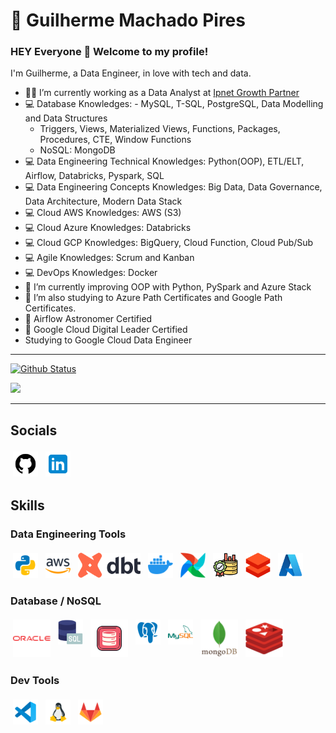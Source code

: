 # :sunflower:  Guilherme Machado Pires

### HEY Everyone 👋 Welcome to my profile!

I'm Guilherme, a Data Engineer, in love with tech and data.

- :office_worker: I’m currently working as a Data Analyst at [Ipnet Growth Partner](https://www.linkedin.com/company/ipnet/mycompany/verification/)
- :computer: Database Knowledges: - MySQL, T-SQL, PostgreSQL, Data Modelling and Data Structures 
  - Triggers, Views, Materialized Views, Functions, Packages, Procedures, CTE, Window Functions
  - NoSQL: MongoDB
- :computer: Data Engineering Technical Knowledges: Python(OOP), ETL/ELT, Airflow, Databricks, Pyspark, SQL
- :computer: Data Engineering Concepts Knowledges: Big Data, Data Governance, Data Architecture, Modern Data Stack 
- :computer: Cloud AWS Knowledges: AWS (S3)
- :computer: Cloud Azure Knowledges: Databricks
- :computer: Cloud GCP Knowledges: BigQuery, Cloud Function, Cloud Pub/Sub
- :computer: Agile Knowledges: Scrum and Kanban
- :computer: DevOps Knowledges: Docker
- 🌱 I’m currently improving OOP with Python, PySpark and Azure Stack
- 🌱 I’m also studying to Azure Path Certificates and Google Path Certificates.
- 🥇 Airflow Astronomer Certified
- 🥇 Google Cloud Digital Leader Certified
- Studying to Google Cloud Data Engineer

---

  [![Github Status](https://github-readme-stats.vercel.app/api?username=Gui-mp8&show_icons=true&title_color=fff&icon_color=79ff97&text_color=9f9f9f&bg_color=151515)](https://github.com/Gui-mp8)
  
 <a href="http://www.github.com/Gui-mp8"><img src="https://github-readme-streak-stats.herokuapp.com/?user=Gui-mp8&stroke=ffffff&background=171717&ring=green&fire=orange&currStreakNum=ffffff&currStreakLabel=green&sideNums=ffffff&sideLabels=ffffff&dates=ffffff&hide_border=true" /></a>
  


---

## Socials
<a href="https://www.github.com/Gui-mp8" target="_blank" rel="noopener noreferrer"><img src="./logos/github.png" alt="github" style="vertical-align:top; margin:4px; height:40px; width:40px"></a>
<a href="https://www.linkedin.com/in/guilherme-pires-5353811aa/" target="_blank" rel="noopener noreferrer"><img src="./logos/linkedin.png" alt="linkedin" style="vertical-align:top; margin:4px; height:40px; width:40px"></a>

## Skills

<div>
  
### Data Engineering Tools
<img src="./logos/python.png" alt="python" style="vertical-align:top; margin:4px; height:40px; width:40px">
<img src="./logos/aws.png" alt="aws" style="vertical-align:top; margin:4px; height:40px; width:40px">
<img src="./logos/dbt.png" alt="dbt" style="vertical-align:top; margin:4px; height:40px; width:100px">
<img src="./logos/docker.png" alt="docker" style="vertical-align:top; margin:4px; height:40px; width:40px">
<img src="./logos/airflow.png" alt="airflow" style="vertical-align:top; margin:4px; height:40px; width:40px">
<img src="./logos/data-quality.png" alt="data-quality" style="vertical-align:top; margin:4px; height:40px; width:40px">
<img src="./logos/databricks.png" alt="databricks" style="vertical-align:top; margin:4px; height:40px; width:40px">
<img src="./logos/azure.png" alt="azure" style="vertical-align:top; margin:4px; height:40px; width:40px">

### Database / NoSQL
<img src="./logos/oracle-logo.png" alt="oracle" style="vertical-align:top; margin:4px; height:60px; width:60px">
<img src="./logos/sql.png" alt="sql" style="vertical-align:top; margin:4px; height:40px; width:40px">
<img src="./logos/oracle-plsql.png" alt="plsql" style="vertical-align:top; margin:4px; height:60px; width:60px">
<img src="./logos/postgresql.png" alt="psql" style="vertical-align:top; margin:4px; height:40px; width:40px">
<img src="./logos/mysql.png" alt="mysql" style="vertical-align:top; margin:4px; height:40px; width:40px">
<img src="./logos/mongo.png" alt="mongoDB" style="vertical-align:top; margin:4px; height:60px; width:60px">
<img src="./logos/redis.png" alt="redis" style="vertical-align:top; margin:4px; height:60px; width:60px">

### Dev Tools
<img src="./logos/vscode.png" alt="vscode" style="vertical-align:top; margin:4px; height:40px; width:40px">
<img src="./logos/linux.png" alt="linux" style="vertical-align:top; margin:4px; height:40px; width:40px">
<img src="./logos/gitlab.png" alt="gitlab" style="vertical-align:top; margin:4px; height:40px; width:40px">
<br>
</div>
  


